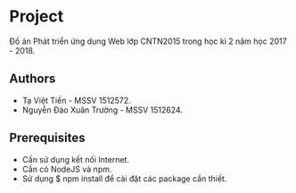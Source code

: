 # Project
Đồ án Phát triển ứng dụng Web lớp CNTN2015 trong học kì 2 năm học 2017 - 2018.

## Authors
- Tạ Việt Tiến              -   MSSV 1512572.
- Nguyễn Đào Xuân Trường    -   MSSV 1512624.

## Prerequisites
- Cần sử dụng kết nối Internet.
- Cần có NodeJS và npm.
- Sử dụng $ npm install để cài đặt các package cần thiết.






    
